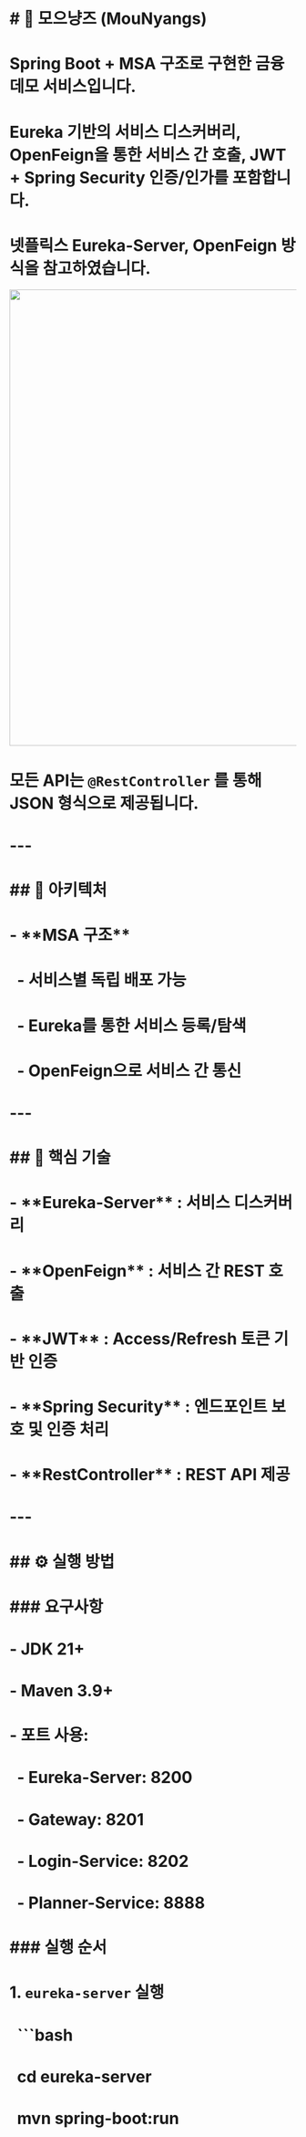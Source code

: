 # \# 🐾 모으냥즈 (MouNyangs)

# Spring Boot + MSA 구조로 구현한 금융 데모 서비스입니다.  
# Eureka 기반의 서비스 디스커버리, OpenFeign을 통한 서비스 간 호출, JWT + Spring Security 인증/인가를 포함합니다.  
# 넷플릭스 Eureka-Server, OpenFeign 방식을 참고하였습니다.
<p align="center">
  <img src="./docs/neflixEureka.gif" width="800"/>
</p>


# 모든 API는 `@RestController` 를 통해 JSON 형식으로 제공됩니다.

# 

# ---

# 

# \## 🚀 아키텍처

# 

# \- \*\*MSA 구조\*\*

# &nbsp; - 서비스별 독립 배포 가능

# &nbsp; - Eureka를 통한 서비스 등록/탐색

# &nbsp; - OpenFeign으로 서비스 간 통신

# 

# ---

# 

# \## 🔑 핵심 기술

# 

# \- \*\*Eureka-Server\*\* : 서비스 디스커버리

# \- \*\*OpenFeign\*\* : 서비스 간 REST 호출

# \- \*\*JWT\*\* : Access/Refresh 토큰 기반 인증

# \- \*\*Spring Security\*\* : 엔드포인트 보호 및 인증 처리

# \- \*\*RestController\*\* : REST API 제공

# 

# ---

# 

# \## ⚙️ 실행 방법

# 

# \### 요구사항

# \- JDK 21+

# \- Maven 3.9+

# \- 포트 사용:  

# &nbsp; - Eureka-Server: 8200  

# &nbsp; - Gateway: 8201  

# &nbsp; - Login-Service: 8202  

# &nbsp; - Planner-Service: 8888  

# 

# \### 실행 순서

# 1\. `eureka-server` 실행  

# &nbsp;  ```bash

# &nbsp;  cd eureka-server

# &nbsp;  mvn spring-boot:run





